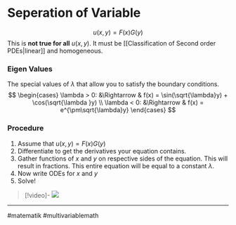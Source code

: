 # Seperation of Variable

$$u(x,y) = F(x)G(y)$$
This is **not true for all** $u(x,y)$. It must be [[Classification of Second order PDEs|linear]] and homogeneous.

### Eigen Values
The special values of $\lambda$ that allow you to satisfy the boundary conditions.
$$
\begin{cases}
\lambda > 0: &\Rightarrow & f(x) = \sin(\sqrt{\lambda}y) + \cos(\sqrt{\lambda }y) \\
\lambda < 0: &\Rightarrow & f(x) = e^{\pm\sqrt{\lambda}y}
\end{cases}
$$

### Procedure
1. Assume that $u(x,y) = F(x)G(y)$
2. Differentiate to get the derivatives your equation contains.
3. Gather functions of $x$ and $y$ on respective sides of the equation. This will result in fractions. This entire equation will be equal to a constant $\lambda$.
3. Now write ODEs for $x$ and $y$
4. Solve!

>[!video]-
>![](https://www.youtube.com/watch?v=VjWtMl6vQ3Q&list=PLMrJAkhIeNNQromC4WswpU1krLOq5Ro6S&index=18)

---
#matematik #multivariablemath